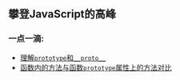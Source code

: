 ## 攀登JavaScript的高峰

### 一点一滴:
+ [理解`prototype`和`__proto__`](points/understand-prototype-__proto__.md)
+ [函数内的方法与函数`prototype`属性上的方法对比](points/methods-within-constructor-vs-prototype-in-javascript.md)